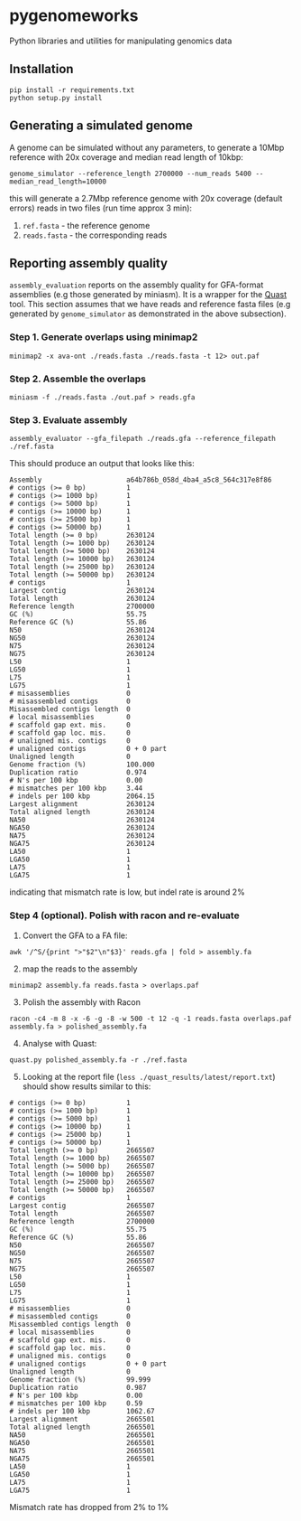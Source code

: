 # pygenomeworks

Python libraries and utilities for manipulating genomics data

## Installation

```
pip install -r requirements.txt
python setup.py install
```

## Generating a simulated genome

A genome can be simulated without any parameters, to generate a 10Mbp reference with 20x coverage and median read length of 10kbp:

```
genome_simulator --reference_length 2700000 --num_reads 5400 --median_read_length=10000
```

this will generate a 2.7Mbp reference genome with 20x coverage (default errors) reads in two files (run time approx 3 min):

1. `ref.fasta` - the reference genome
2. `reads.fasta` - the corresponding reads

## Reporting assembly quality

`assembly_evaluation` reports on the assembly quality for GFA-format assemblies (e.g those generated by miniasm). It is a wrapper for the [Quast](https://github.com/ablab/quast) tool. This section assumes that we have reads and reference fasta files (e.g generated by `genome_simulator` as demonstrated in the above subsection).

### Step 1. Generate overlaps using minimap2

```
minimap2 -x ava-ont ./reads.fasta ./reads.fasta -t 12> out.paf
```

### Step 2. Assemble the overlaps
```
miniasm -f ./reads.fasta ./out.paf > reads.gfa
```

### Step 3. Evaluate assembly
```
assembly_evaluator --gfa_filepath ./reads.gfa --reference_filepath ./ref.fasta
```

This should produce an output that looks like this:


```
Assembly                     a64b786b_058d_4ba4_a5c8_564c317e8f86
# contigs (>= 0 bp)          1
# contigs (>= 1000 bp)       1
# contigs (>= 5000 bp)       1
# contigs (>= 10000 bp)      1
# contigs (>= 25000 bp)      1
# contigs (>= 50000 bp)      1
Total length (>= 0 bp)       2630124
Total length (>= 1000 bp)    2630124
Total length (>= 5000 bp)    2630124
Total length (>= 10000 bp)   2630124
Total length (>= 25000 bp)   2630124
Total length (>= 50000 bp)   2630124
# contigs                    1
Largest contig               2630124
Total length                 2630124
Reference length             2700000
GC (%)                       55.75
Reference GC (%)             55.86
N50                          2630124
NG50                         2630124
N75                          2630124
NG75                         2630124
L50                          1
LG50                         1
L75                          1
LG75                         1
# misassemblies              0
# misassembled contigs       0
Misassembled contigs length  0
# local misassemblies        0
# scaffold gap ext. mis.     0
# scaffold gap loc. mis.     0
# unaligned mis. contigs     0
# unaligned contigs          0 + 0 part
Unaligned length             0
Genome fraction (%)          100.000
Duplication ratio            0.974
# N's per 100 kbp            0.00
# mismatches per 100 kbp     3.44
# indels per 100 kbp         2064.15
Largest alignment            2630124
Total aligned length         2630124
NA50                         2630124
NGA50                        2630124
NA75                         2630124
NGA75                        2630124
LA50                         1
LGA50                        1
LA75                         1
LGA75                        1

```

indicating that mismatch rate is low, but indel rate is around 2%

### Step 4 (optional). Polish with racon and re-evaluate

1. Convert the GFA to a FA file:

```
awk '/^S/{print ">"$2"\n"$3}' reads.gfa | fold > assembly.fa
```

2. map the reads to the assembly

```
minimap2 assembly.fa reads.fasta > overlaps.paf
```

3. Polish the assembly with Racon

```
racon -c4 -m 8 -x -6 -g -8 -w 500 -t 12 -q -1 reads.fasta overlaps.paf assembly.fa > polished_assembly.fa
```

4. Analyse with Quast:

```
quast.py polished_assembly.fa -r ./ref.fasta
```

5. Looking at the report file (`less ./quast_results/latest/report.txt`) should show results similar to this:


```Assembly                     polished_assembly
# contigs (>= 0 bp)          1
# contigs (>= 1000 bp)       1
# contigs (>= 5000 bp)       1
# contigs (>= 10000 bp)      1
# contigs (>= 25000 bp)      1
# contigs (>= 50000 bp)      1
Total length (>= 0 bp)       2665507
Total length (>= 1000 bp)    2665507
Total length (>= 5000 bp)    2665507
Total length (>= 10000 bp)   2665507
Total length (>= 25000 bp)   2665507
Total length (>= 50000 bp)   2665507
# contigs                    1
Largest contig               2665507
Total length                 2665507
Reference length             2700000
GC (%)                       55.75
Reference GC (%)             55.86
N50                          2665507
NG50                         2665507
N75                          2665507
NG75                         2665507
L50                          1
LG50                         1
L75                          1
LG75                         1
# misassemblies              0
# misassembled contigs       0
Misassembled contigs length  0
# local misassemblies        0
# scaffold gap ext. mis.     0
# scaffold gap loc. mis.     0
# unaligned mis. contigs     0
# unaligned contigs          0 + 0 part
Unaligned length             0
Genome fraction (%)          99.999
Duplication ratio            0.987
# N's per 100 kbp            0.00
# mismatches per 100 kbp     0.59
# indels per 100 kbp         1062.67
Largest alignment            2665501
Total aligned length         2665501
NA50                         2665501
NGA50                        2665501
NA75                         2665501
NGA75                        2665501
LA50                         1
LGA50                        1
LA75                         1
LGA75                        1
```

Mismatch rate has dropped from 2% to 1%
